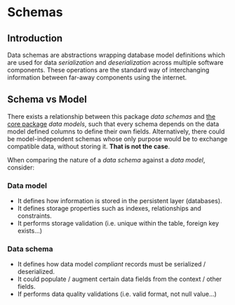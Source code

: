 # Schemas


## Introduction
Data schemas are abstractions wrapping database model definitions which are used for
data _serialization_ and _deserialization_ across multiple software components. These operations
are the standard way of interchanging information between far-away components using the internet.


## Schema vs Model
There exists a relationship between this package _data schemas_ and [the core package][dialect-map-core]
_data models_, such that every schema depends on the data model defined columns to define their own fields.
Alternatively, there could be model-independent schemas whose only purpose would be to exchange compatible data,
without storing it. **That is not the case**.

When comparing the nature of a _data schema_ against a _data model_, consider:

### Data model
- It defines how information is stored in the persistent layer (databases).
- It defines storage properties such as indexes, relationships and constraints.
- It performs storage validation (i.e. unique within the table, foreign key exists...)

### Data schema
- It defines how data model _compliant_ records must be serialized / deserialized.
- It could populate / augment certain data fields from the context / other fields.
- If performs data quality validations (i.e. valid format, not null value...)


[dialect-map-core]: https://github.com/dialect-map/dialect-map-core
